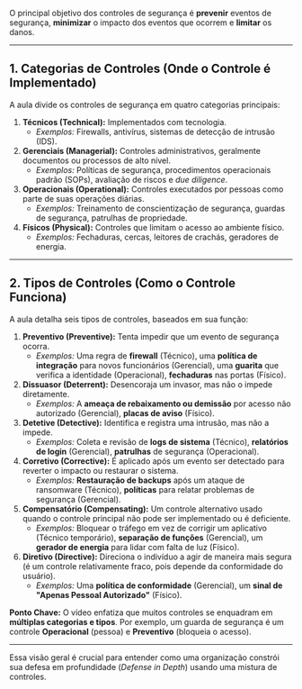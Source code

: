 O principal objetivo dos controles de segurança é **prevenir** eventos de segurança, **minimizar** o impacto dos eventos que ocorrem e **limitar** os danos.

---

## 1. Categorias de Controles (Onde o Controle é Implementado)

A aula divide os controles de segurança em quatro categorias principais:

1.  **Técnicos (Technical):** Implementados com tecnologia.
    * *Exemplos:* Firewalls, antivírus, sistemas de detecção de intrusão (IDS).
2.  **Gerenciais (Managerial):** Controles administrativos, geralmente documentos ou processos de alto nível.
    * *Exemplos:* Políticas de segurança, procedimentos operacionais padrão (SOPs), avaliação de riscos e *due diligence*.
3.  **Operacionais (Operational):** Controles executados por pessoas como parte de suas operações diárias.
    * *Exemplos:* Treinamento de conscientização de segurança, guardas de segurança, patrulhas de propriedade.
4.  **Físicos (Physical):** Controles que limitam o acesso ao ambiente físico.
    * *Exemplos:* Fechaduras, cercas, leitores de crachás, geradores de energia.

---

## 2. Tipos de Controles (Como o Controle Funciona)

A aula detalha seis tipos de controles, baseados em sua função:

1.  **Preventivo (Preventive):** Tenta impedir que um evento de segurança ocorra.
    * *Exemplos:* Uma regra de **firewall** (Técnico), uma **política de integração** para novos funcionários (Gerencial), uma **guarita** que verifica a identidade (Operacional), **fechaduras** nas portas (Físico).
2.  **Dissuasor (Deterrent):** Desencoraja um invasor, mas não o impede diretamente.
    * *Exemplos:* A **ameaça de rebaixamento ou demissão** por acesso não autorizado (Gerencial), **placas de aviso** (Físico).
3.  **Detetive (Detective):** Identifica e registra uma intrusão, mas não a impede.
    * *Exemplos:* Coleta e revisão de **logs de sistema** (Técnico), **relatórios de login** (Gerencial), **patrulhas** de segurança (Operacional).
4.  **Corretivo (Corrective):** É aplicado após um evento ser detectado para reverter o impacto ou restaurar o sistema.
    * *Exemplos:* **Restauração de backups** após um ataque de ransomware (Técnico), **políticas** para relatar problemas de segurança (Gerencial).
5.  **Compensatório (Compensating):** Um controle alternativo usado quando o controle principal não pode ser implementado ou é deficiente.
    * *Exemplos:* Bloquear o tráfego em vez de corrigir um aplicativo (Técnico temporário), **separação de funções** (Gerencial), um **gerador de energia** para lidar com falta de luz (Físico).
6.  **Diretivo (Directive):** Direciona o indivíduo a agir de maneira mais segura (é um controle relativamente fraco, pois depende da conformidade do usuário).
    * *Exemplos:* Uma **política de conformidade** (Gerencial), um **sinal de "Apenas Pessoal Autorizado"** (Físico).

**Ponto Chave:** O vídeo enfatiza que muitos controles se enquadram em **múltiplas categorias e tipos**. Por exemplo, um guarda de segurança é um controle **Operacional** (pessoa) e **Preventivo** (bloqueia o acesso).

---

Essa visão geral é crucial para entender como uma organização constrói sua defesa em profundidade (*Defense in Depth*) usando uma mistura de controles.
